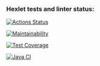 ### Hexlet tests and linter status:
[![Actions Status](https://github.com/Dangerwind/java-project-72/actions/workflows/hexlet-check.yml/badge.svg)](https://github.com/Dangerwind/java-project-72/actions)

[![Maintainability](https://api.codeclimate.com/v1/badges/4efdfd370a0fe2dba789/maintainability)](https://codeclimate.com/github/Dangerwind/java-project-72/maintainability)

[![Test Coverage](https://api.codeclimate.com/v1/badges/4efdfd370a0fe2dba789/test_coverage)](https://codeclimate.com/github/Dangerwind/java-project-72/test_coverage)

[![Java CI](https://github.com/Dangerwind/java-project-72/actions/workflows/main.yml/badge.svg)](https://github.com/Dangerwind/java-project-72/actions/workflows/main.yml)

